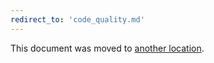 ```yaml
---
redirect_to: 'code_quality.md'
---
```


This document was moved to [another location](code_quality.md).

<!-- This redirect file can be deleted after February 1, 2021. -->
<!-- Before deletion, see: https://docs.gitlab.com/ee/development/documentation/#move-or-rename-a-page -->
